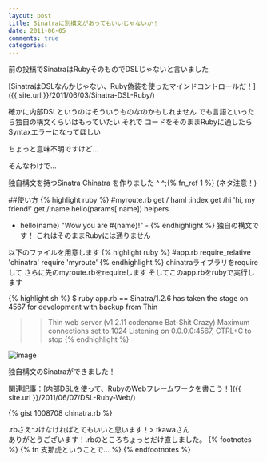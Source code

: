 ```yaml
---
layout: post
title: Sinatraに別構文があってもいいじゃないか！
date: 2011-06-05
comments: true
categories:
---
```



前の投稿でSinatraはRubyそのものでDSLじゃないと言いました

[SinatraはDSLなんかじゃない、Ruby偽装を使ったマインドコントロールだ！]({{ site.url }}/2011/06/03/Sinatra-DSL-Ruby/)

確かに内部DSLというのはそういうものなのかもしれません
でも言語といったら独自の構文くらいはもっていたい
それで
コードをそのままRubyに通したら
Syntaxエラーになってほしい

ちょっと意味不明ですけど...

そんなわけで...

独自構文を持つSinatra
Chinatra を作りました ^ ^;{% fn_ref 1 %}
(ネタ注意！)

##使い方
{% highlight ruby %}
#myroute.rb
get /
  haml :index
get /hi
  'hi, my friend!'
get /:name
  hello(params[:name])
helpers
  - hello(name)
    "Wow you are #{name}!" -
{% endhighlight %}
独自の構文です！
これはそのままRubyには通りません

以下のファイルを用意します
{% highlight ruby %}
#app.rb
require_relative 'chinatra'
require 'myroute'
{% endhighlight %}
chinatraライブラリをrequireして
さらに先のmyroute.rbをrequireします
そしてこのapp.rbをrubyで実行します

{% highlight sh %}
$ ruby app.rb
== Sinatra/1.2.6 has taken the stage on 4567 for development with backup from Thin
>> Thin web server (v1.2.11 codename Bat-Shit Crazy)
>> Maximum connections set to 1024
>> Listening on 0.0.0.0:4567, CTRL+C to stop
{% endhighlight %}

![image](http://img.f.hatena.ne.jp/images/fotolife/k/keyesberry/20110605/20110605170347.png)


独自構文のSinatraができました！

関連記事：[内部DSLを使って、RubyのWebフレームワークを書こう！]({{ site.url }}/2011/06/07/DSL-Ruby-Web/)

{% gist 1008708 chinatra.rb %}

.rbさえつけなければとてもいいと思います！> tkawaさん<br>ありがとうございます！.rbのところちょっとだけ直しました。
{% footnotes %}
   {% fn 支那虎ということで... %}
{% endfootnotes %}
